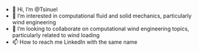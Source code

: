 - 👋 Hi, I’m @Tsinuel
- 👀 I’m interested in computational fluid and solid mechanics, particularly wind engineering
- 💞️ I’m looking to collaborate on computational wind engineering topics, particularly related to wind loading
- 📫 How to reach me LinkedIn with the same name

<!---
Tsinuel/Tsinuel is a ✨ special ✨ repository because its `README.md` (this file) appears on your GitHub profile.
You can click the Preview link to take a look at your changes.
--->
